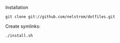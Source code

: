 Installation

    git clone git://github.com/nelstrom/dotfiles.git

Create symlinks:

    ./install.sh
